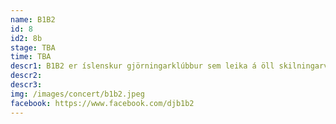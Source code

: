 ```yaml
---
name: B1B2
id: 8
id2: 8b
stage: TBA
time: TBA
descr1: B1B2 er íslenskur gjörningarklúbbur sem leika á öll skilningarvitin.  B1B2, tvíeykið, Birna Schram og  Björk Brynjarsdóttir komu fyrst fram formlega árið 2018 á Iceland Airwaves. Áður hafði tvíeykið komið víða við fyrir áheyrendur allt frá í Höfðaborg í Suður Afríku og Kaupmannhafnar. Gjörningaklúbburinn B1B2, getur ekki beðið eftir að koma fram á LungA í ár.
descr2:
descr3:
img: /images/concert/b1b2.jpeg
facebook: https://www.facebook.com/djb1b2
---
```

